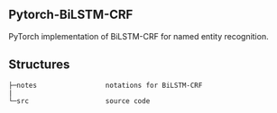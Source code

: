 ## Pytorch-BiLSTM-CRF

PyTorch implementation of BiLSTM-CRF for named entity recognition.

## Structures

```
├─notes                 notations for BiLSTM-CRF
|
└─src                   source code
```

